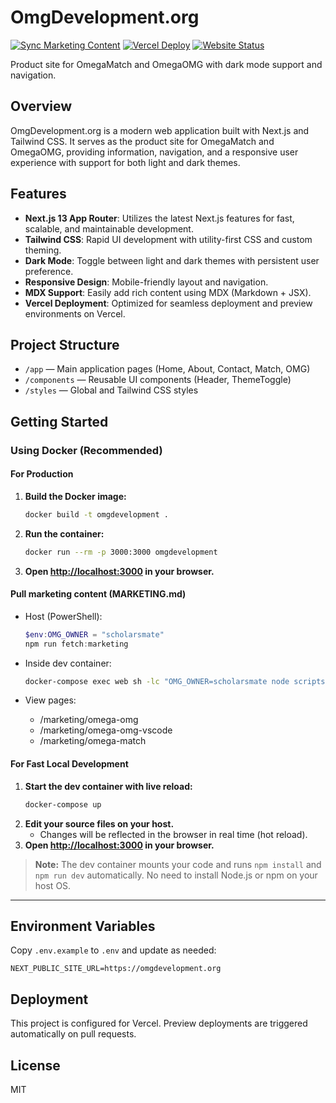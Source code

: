 # OmgDevelopment.org

[![Sync Marketing Content](https://github.com/scholarsmate/omgdevelopment.org/actions/workflows/sync-marketing.yml/badge.svg)](https://github.com/scholarsmate/omgdevelopment.org/actions/workflows/sync-marketing.yml)
[![Vercel Deploy](https://img.shields.io/github/deployments/scholarsmate/omgdevelopment.org/Production?label=vercel&logo=vercel&logoColor=white)](https://github.com/scholarsmate/omgdevelopment.org/deployments)
[![Website Status](https://img.shields.io/website?url=https%3A%2F%2Fomgdevelopment.org&label=omgdevelopment.org&logo=vercel&logoColor=white)](https://omgdevelopment.org)

Product site for OmegaMatch and OmegaOMG with dark mode support and navigation.

## Overview
OmgDevelopment.org is a modern web application built with Next.js and Tailwind CSS. It serves as the product site for OmegaMatch and OmegaOMG, providing information, navigation, and a responsive user experience with support for both light and dark themes.

## Features
- **Next.js 13 App Router**: Utilizes the latest Next.js features for fast, scalable, and maintainable development.
- **Tailwind CSS**: Rapid UI development with utility-first CSS and custom theming.
- **Dark Mode**: Toggle between light and dark themes with persistent user preference.
- **Responsive Design**: Mobile-friendly layout and navigation.
- **MDX Support**: Easily add rich content using MDX (Markdown + JSX).
- **Vercel Deployment**: Optimized for seamless deployment and preview environments on Vercel.

## Project Structure
- `/app` — Main application pages (Home, About, Contact, Match, OMG)
- `/components` — Reusable UI components (Header, ThemeToggle)
- `/styles` — Global and Tailwind CSS styles

## Getting Started

### Using Docker (Recommended)

#### For Production
1. **Build the Docker image:**
   ```sh
   docker build -t omgdevelopment .
   ```
2. **Run the container:**
   ```sh
   docker run --rm -p 3000:3000 omgdevelopment
   ```
3. **Open [http://localhost:3000](http://localhost:3000) in your browser.**

#### Pull marketing content (MARKETING.md)
- Host (PowerShell):
   ```powershell
   $env:OMG_OWNER = "scholarsmate"
   npm run fetch:marketing
   ```
- Inside dev container:
   ```sh
   docker-compose exec web sh -lc "OMG_OWNER=scholarsmate node scripts/fetch-marketing.mjs"
   ```

- View pages:
   - /marketing/omega-omg
   - /marketing/omega-omg-vscode
   - /marketing/omega-match

#### For Fast Local Development
1. **Start the dev container with live reload:**
   ```sh
   docker-compose up
   ```
2. **Edit your source files on your host.**
   - Changes will be reflected in the browser in real time (hot reload).
3. **Open [http://localhost:3000](http://localhost:3000) in your browser.**

> **Note:** The dev container mounts your code and runs `npm install` and `npm run dev` automatically. No need to install Node.js or npm on your host OS.

---


## Environment Variables
Copy `.env.example` to `.env` and update as needed:
```
NEXT_PUBLIC_SITE_URL=https://omgdevelopment.org
```

## Deployment
This project is configured for Vercel. Preview deployments are triggered automatically on pull requests.

## License
MIT